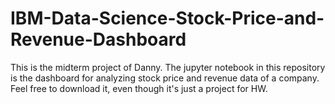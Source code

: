 # IBM-Data-Science-Stock-Price-and-Revenue-Dashboard
This is the midterm project of Danny.
The jupyter notebook in this repository is the dashboard for analyzing stock price and revenue data of a company.
Feel free to download it, even though it's just a project for HW.
